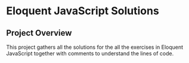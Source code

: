 # Eloquent JavaScript Solutions
## Project Overview

This project gathers all the solutions for the all the exercises in Eloquent JavaScript together with comments to understand the lines of code.
